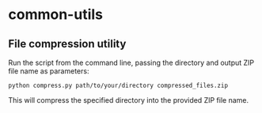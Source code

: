 # common-utils

## File compression utility
Run the script from the command line, passing the directory and output ZIP file name as parameters: 

``python compress.py path/to/your/directory compressed_files.zip``

This will compress the specified directory into the provided ZIP file name.
